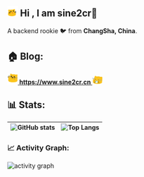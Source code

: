 ## <img src="./img/meow_enjoy.gif" width="24px" heighth="24px" /> Hi , I am sine2cr👋

 A backend rookie 🐦 from **ChangSha, China**.

## 🏠 Blog:

**[<img src="./img/meow_attention.gif" width="24px" heighth="24px" /> https://www.sine2cr.cn ](https://blog.sine2cr.cn/) <img src="./img/meow_coffee.png" width="24px" heighth="24px" />**

## 📊 Stats:

| ![GitHub stats][GitHub stats] | ![Top Langs][Top Langs] |
| ----------------------------- | ----------------------- |


[GitHub stats]: https://github-readme-stats.vercel.app/api?username=sine2cr&show_icons=true

[Top Langs]: https://github-readme-stats.vercel.app/api/top-langs/?username=sine2cr&layout=compact

[activity graph]: https://github-readme-activity-graph.vercel.app/graph?username=sine2cr&theme=react-dark
### 📈 Activity Graph:

![activity graph][activity graph]
